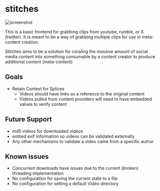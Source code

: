 # stitches

![screenshot]()

This is a basic frontend for grabbing clips from youtube, rumble, or X (twitter). It 
is meant to be a way of grabbing multiple clips for use in meta-content creation.

Stitches aims to be a solution for coraling the massive amount of social media content
into something consumable by a content creator to produce additional content (meta-content)

## Goals
* Retain Context for Splices 
    * Videos should have links as a reference to the original content
    * Videos pulled from content providers will need to have embedded values to verify content

## Future Support
* md5 videos for downloaded videos
* embed exif information so videos can be validated externally
* Any other mechanisms to validate a video came from a specific author
 
## Known issues
* Concurrent downloads have issues due to the current (broken) threading implementation
* No configuration for saving the current state to a file
* No configuration for setting a default Video directory

